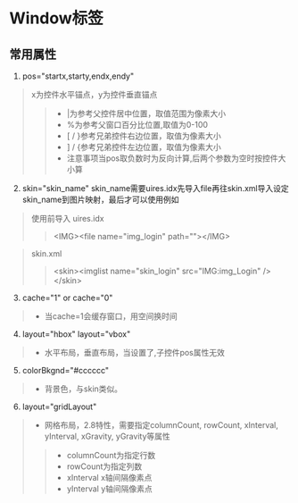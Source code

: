 # Window标签
## 常用属性
1. pos="startx,starty,endx,endy"  
> x为控件水平锚点，y为控件垂直锚点 
>>- |为参考父控件居中位置，取值范围为像素大小  
>>- %为参考父窗口百分比位置,取值为0-100  
>>- [ / }参考兄弟控件右边位置，取值为像素大小  
>>- ] / {参考兄弟控件左边位置，取值为像素大小  
>>- 注意事项当pos取负数时为反向计算,后两个参数为空时按控件大小算
2. skin="skin_name"
skin_name需要uires.idx先导入file再往skin.xml导入设定skin_name到图片映射，最后才可以使用例如  
> 使用前导入 uires.idx
>> \<IMG\>\<file name="img_login" path=""\>\</IMG\>  

> skin.xml
>> \<skin\><imglist name="skin_login" src="IMG:img_Login" /\>\</skin\>
3. cache="1" or cache="0"
>- 当cache=1会缓存窗口，用空间换时间
4. layout="hbox" layout="vbox"
>- 水平布局，垂直布局，当设置了,子控件pos属性无效
5. colorBkgnd="#cccccc"
>- 背景色，与skin类似。
6. layout="gridLayout"
>- 网格布局，2.8特性，需要指定columnCount, rowCount, xInterval, yInterval, xGravity, yGravity等属性
>>- columnCount为指定行数
>>- rowCount为指定列数
>>- xInterval x轴间隔像素点
>>- yInterval y轴间隔像素点
